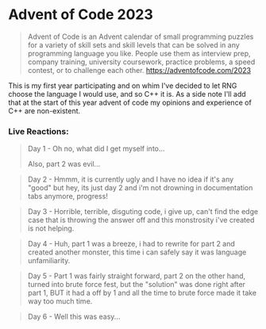 # Advent of Code 2023
> Advent of Code is an Advent calendar of small programming puzzles for a variety of skill sets and skill levels that can be solved in any programming language you like. People use them as interview prep, company training, university coursework, practice problems, a speed contest, or to challenge each other.
> https://adventofcode.com/2023

This is my first year participating and on whim I've decided to let RNG choose the language I would use, and so C++ it is. As a side note I'll add that at the start of this year advent of code my opinions and experience of C++ are non-existent.

### Live Reactions:
> Day 1 - Oh no, what did I get myself into...
>
> Also, part 2 was evil...

> Day 2 - Hmmm, it is currently ugly and I have no idea if it's any "good" but hey, its just day 2 and i'm not drowning in documentation tabs anymore, progress! 

> Day 3 - Horrible, terrible, disguting code, i give up, can't find the edge case that is throwing the answer off and this monstrosity i've created is not helping. 

> Day 4 - Huh, part 1 was a breeze, i had to rewrite for part 2 and created another monster, this time i can safely say it was language unfamiliarity.

> Day 5 - Part 1 was fairly straight forward, part 2 on the other hand, turned into brute force fest, but the "solution" was done right after part 1, BUT it had a off by 1 and all the time to brute force made it take way too much time.

> Day 6 - Well this was easy...